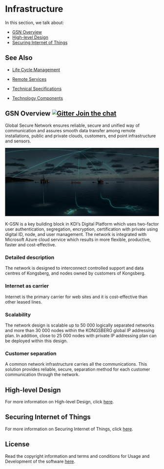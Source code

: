 # Infrastructure

In this section, we talk about:
- [GSN Overview](#GSN-Overview)
- [High-level Design](#High-level-Design)
- [Securing Internet of Things](#Securing-Internet-of-Things-)

## See Also

* [Life Cycle Management](SDK-documentation/GSN%20Overview.md)

* [Remote Services](SDK-documentation/GSN%20Overview.md)

* [Technical Specifications](SDK-documentation/GSN%20Overview.md)

* [Technology Components](SDK-documentation/GSN%20Overview.md)


## GSN Overview   [![Gitter Join the chat](https://badges.gitter.im/Join%20Chat.svg)](https://gitter.im/kognifai/Lobby)

Global Secure Network ensures reliable, secure and unified way of communication and assures smooth data transfer among remote installations, public and private clouds, customers, end point infrastructure and sensors. 


![](.attachments/Overview.png)

K-GSN is a key building block in KDI’s Digital Platform which uses two-factor user authentication, segregation, encryption, certification with private using digital ID, node, and user management. The network is integrated with Microsoft Azure cloud service which results in more flexible, productive, faster and cost-effective.

### Detailed description

The network is designed to interconnect controlled support and data centres of Kongsberg, and nodes owned by customers of Kongsberg.

### Internet as carrier

Internet is the primary carrier for web sites and it is cost-effective than other leased lines.

### Scalability

The network design is scalable up to 50 000 logically separated networks and more than 30 000 nodes within the KONGSBERG global IP addressing plan. In addition, close to 25 000 nodes with private IP addressing plan can be deployed within this design.

### Customer separation

A common network infrastructure carries all the communications. This solution provides reliable, secure, separation method for each customer communication through the network.


## High-level Design
For more information on High-level Design, click [here](SDK-documentation/High-level%20Design.md).

## Securing Internet of Things

For more information on Securing Internet of Things, click [here](SDK-documentation/Securing%20Internet%20of%20Things.md).


## License
Read the copyright information and terms and conditions for Usage and Development of the software [here]( https://github.com/kognifai/Kognifai/blob/master/License.md#copyright--year-kongsberg-digital-as).

